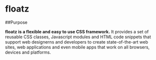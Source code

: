 floatz
======

##Purpose

**floatz is a flexible and easy to use CSS framework.** It provides a set of reusable CSS classes, Javascript modules and HTML code snippets that support web designerns and developers to create state-of-the-art web sites, web applications and even mobile apps that work on all browsers, devices and platforms.
